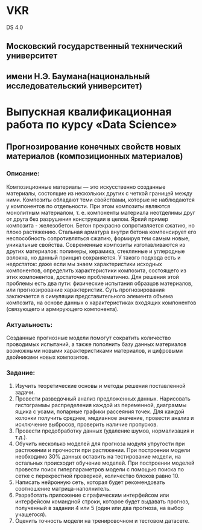 # VKR
DS 4.0
## Московский государственный технический университет 
## имени Н.Э. Баумана(национальный исследовательский университет)

# Выпускная квалификационная работа по курсу «Data Science»
## Прогнозирование конечных свойств новых материалов (композиционных материалов)

### Описание: 
Композиционные материалы — это искусственно созданные материалы, состоящие из нескольких других с четкой границей между ними. Композиты обладают теми свойствами, которые не наблюдаются у компонентов по отдельности. При этом композиты являются монолитным материалом, т. е. компоненты материала неотделимы друг от друга без разрушения конструкции в целом. Яркий пример композита - железобетон. Бетон прекрасно сопротивляется сжатию, но плохо растяжению. Стальная арматура внутри бетона компенсирует его неспособность сопротивляться сжатию, формируя тем самым новые, уникальные свойства. Современные композиты изготавливаются из других материалов: полимеры, керамика, стеклянные и углеродные волокна, но данный принцип сохраняется. У такого подхода есть и недостаток: даже если мы знаем характеристики исходных компонентов, определить характеристики композита, состоящего из этих компонентов, достаточно проблематично. Для решения этой проблемы есть два пути: физические испытания образцов материалов, или прогнозирование характеристик. Суть прогнозирования заключается в симуляции представительного элемента объема композита, на основе данных о характеристиках входящих компонентов (связующего и армирующего компонента).
### Актуальность: 
Созданные прогнозные модели помогут сократить количество проводимых испытаний, а также пополнить базу данных материалов возможными новыми характеристиками материалов, и цифровыми двойниками новых композитов.
### Задание:
1)	Изучить теоретические основы и методы решения поставленной задачи.
2)	Провести разведочный анализ предложенных данных. Нарисовать гистограммы распределения каждой из переменной, диаграммы ящика с усами, попарные графики рассеяния точек. Для каждой колонки получить среднее, медианное значение, провести анализ и исключение выбросов, проверить наличие пропусков.
3)	Провести предобработку данных (удаление шумов, нормализация и т.д.).
4)	Обучить несколько моделей для прогноза модуля упругости при растяжении и прочности при растяжении. При построении модели необходимо 30% данных оставить на тестирование модели, на остальных происходит обучение моделей. При построении моделей провести поиск гиперпараметров модели с помощью поиска по сетке с перекрестной проверкой, количество блоков равно 10.
5)	Написать нейронную сеть, которая будет рекомендовать соотношение матрица-наполнитель. 
6)	Разработать приложение с графическим интерфейсом или интерфейсом командной строки, которое будет выдавать прогноз, полученный в задании 4 или 5 (один или два прогноза, на выбор учащегося).
7)	Оценить точность модели на тренировочном и тестовом датасете.
